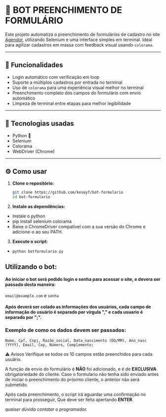 # 🤖 BOT PREENCHIMENTO DE FORMULÁRIO

Este projeto automatiza o preenchimento de formulários de cadastro no site [Agendor](https://beta.agendor.com.br/), utilizando Selenium e uma interface simples em terminal. Ideal para agilizar cadastros em massa com feedback visual usando `colorama`.

---

## 🚀 Funcionalidades

- Login automático com verificação em loop  
- Suporte a múltiplos cadastros por entrada no terminal  
- Uso de `colorama` para uma experiência visual melhor no terminal  
- Preenchimento completo dos campos do formulário com envio automático  
- Limpeza de terminal entre etapas para melhor legibilidade  

---

## 🧰 Tecnologias usadas

- Python 🐍  
- Selenium  
- Colorama  
- WebDriver (Chrome)  

---

## ⚙️ Como usar

1. **Clone o repositório:**

   ```bash
   git clone https://github.com/keseyf/bot-formulario
   cd bot-formulario

2. **Instale as dependências:**

- Instale o python
- pip install selenium colorama
- Baixe o ChromeDriver compatível com a sua versão do Chrome e adicione-o ao seu PATH.

3. **Execute o script:**
- `python botformulario.py`

## Utilizando o bot:
#### Ao iniciar o bot será pedido login e senha para acessar o site, e devera ser passado desta maneira:
`email@example.com` e `senha`  

#### Após deverá ser colado as informações dos usuários, cada campo de informação do usuário é separado por vírgula "," e cada usuario é separado por ";".

### Exemplo de como os dados devem ser passados:

`Nome, Cpf, Cnpj, Razão_social, Data_nascimento (DD/MM), Ano_nasc (YYYY), Email, Cep, Número, Complemento;`


⚠️ Avisos
Verifique se todos os 10 campos estão preenchidos para cada usuário.

A função de envio do formulário é **NÃO** foi adicionado, e é de **EXCLUSIVA** obrigatoriedade do cliente. Caso o formulario não tenha sido enviado antes de iniciar o preenchimento do próximo cliente, o anterior não será submetido.

Após cada preenchimento, o script irá aguardar uma confirmação no terminal para prosseguir, Que deve ser feita apertando  **ENTER**.

*quaiser dúvida contatar o programador.*
